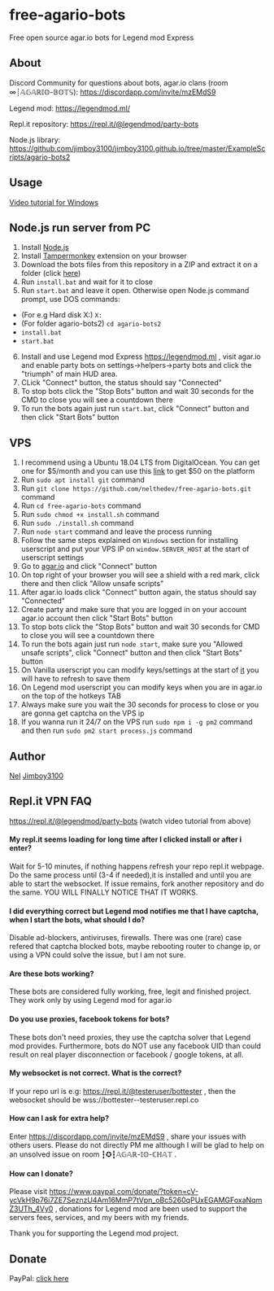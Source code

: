 # free-agario-bots
Free open source agar.io bots for Legend mod Express

## About
Discord Community for questions about bots, agar.io clans (room ∞┊𝔸𝔾𝔸ℝ𝕀𝕆-𝔹𝕆𝕋𝕊): https://discordapp.com/invite/mzEMdS9

Legend mod: https://legendmod.ml/

Repl.it repository: https://repl.it/@legendmod/party-bots

Node.js library: https://github.com/jimboy3100/jimboy3100.github.io/tree/master/ExampleScripts/agario-bots2

## Usage
[Video tutorial for Windows](https://www.youtube.com/watch?v=xIupgFR7ZTY)

Node.js run server from PC
-------
1. Install [Node.js](https://nodejs.org)
2. Install [Tampermonkey](https://chrome.google.com/webstore/detail/tampermonkey/dhdgffkkebhmkfjojejmpbldmpobfkfo) extension on your browser
3. Download the bots files from this repository in a ZIP and extract it on a folder (click [here](http://jimboy3100.github.io/ExampleScripts/agario-bots2/agario-bots.zip))
4. Run `install.bat` and wait for it to close
5. Run `start.bat` and leave it open. Otherwise open Node.js command prompt, use DOS commands:
- (For e.g Hard disk X:) `X:` 
- (For folder agario-bots2) `cd agario-bots2`
- `install.bat`
- `start.bat`
6. Install and use Legend mod Express https://legendmod.ml , visit agar.io and enable party bots on settings->helpers->party bots and click the "triumph" of main HUD area.
7. CLick "Connect" button, the status should say "Connected"
8. To stop bots click the "Stop Bots" button and wait 30 seconds for the CMD to close you will see a countdown there
9. To run the bots again just run `start.bat`, click "Connect" button and then click "Start Bots" button

VPS
-------
1. I recommend using a Ubuntu 18.04 LTS from DigitalOcean. You can get one for $5/month and you can use this [link](https://m.do.co/c/fa7a805f6e60) to get $50 on the platform
2. Run `sudo apt install git` command
3. Run `git clone https://github.com/nelthedev/free-agario-bots.git` command
4. Run `cd free-agario-bots` command
5. Run `sudo chmod +x install.sh` command
6. Run `sudo ./install.sh` command
7. Run `node start` command and leave the process running
8. Follow the same steps explained on `Windows` section for installing userscript and put your VPS IP on `window.SERVER_HOST` at the start of userscript settings
9. Go to [agar.io](https://agar.io) and click "Connect" button
10. On top right of your browser you will see a shield with a red mark, click there and then click "Allow unsafe scripts"
11. After agar.io loads click "Connect" button again, the status should say "Connected"
12. Create party and make sure that you are logged in on your account agar.io account then click "Start Bots" button
13. To stop bots click the "Stop Bots" button and wait 30 seconds for CMD to close you will see a countdown there
14. To run the bots again just run `node start`, make sure you "Allowed unsafe scripts", click "Connect" button and then click "Start Bots" button
15. On Vanilla userscript you can modify keys/settings at the start of [it](http://jimboy3100.github.io/ExampleScripts/agario-bots2/free-agario-bots.vanilla.user.js#L11) you will have to refresh to save them
16. On Legend mod userscript you can modify keys when you are in agar.io on the top of the hotkeys TAB
17. Always make sure you wait the 30 seconds for process to close or you are gonna get captcha on the VPS ip
18. If you wanna run it 24/7 on the VPS run `sudo npm i -g pm2` command and then run `sudo pm2 start process.js` command

## Author
[Nel](https://github.com/nelthedev/free-agario-bots)
[Jimboy3100](https://legendmod.ml)

## Repl.it VPN FAQ
https://repl.it/@legendmod/party-bots (watch video tutorial from above)

#### My repl.it seems loading for long time after I clicked install or after i enter?

Wait for 5-10 minutes, if nothing happens refresh your repo repl.it webpage. Do the same process until (3-4 if needed),it is installed and until you are able to start the websocket.
If issue remains, fork another repository and do the same. YOU WILL FINALLY NOTICE THAT IT WORKS.

#### I did everything correct but Legend mod notifies me that I have captcha, when I start the bots, what should I do?

Disable ad-blockers, antiviruses, firewalls. There was one (rare) case refered that captcha blocked bots, maybe rebooting router to change ip, or using a VPN could solve the issue, but I am not sure.

#### Are these bots working?

These bots are considered fully working, free, legit and finished project. They work only by using Legend mod for agar.io

#### Do you use proxies, facebook tokens for bots?

These bots don't need proxies, they use the captcha solver that Legend mod provides. Furthermore, bots do NOT use any facebook UID than could result on real player disconnection or facebook / google tokens, at all.

#### My websocket is not correct. What is the correct?

If your repo url is e.g: https://repl.it/@testeruser/bottester , then the websocket should be wss://bottester--testeruser.repl.co

#### How can I ask for extra help?

Enter https://discordapp.com/invite/mzEMdS9 , share your issues with others users. Please do not directly PM me although I will be glad to help on an unsolved issue on room ┇✪┇𝔸𝔾𝔸ℝ-𝕀𝕆-ℂℍ𝔸𝕋 . 

#### How can I donate?

Please visit https://www.paypal.com/donate/?token=cV-ycVkH9p76i7ZE7SeznzU4Am16MmP7tVpn_oBc5260qPUxEGAMGFoxaNqmZ3UTh_4Vy0 , donations for Legend mod are been used to support the servers fees, services, and my beers with my friends.

Thank you for supporting the Legend mod project.

## Donate
PayPal: [click here](https://www.paypal.com/donate/?token=cV-ycVkH9p76i7ZE7SeznzU4Am16MmP7tVpn_oBc5260qPUxEGAMGFoxaNqmZ3UTh_4Vy0)
